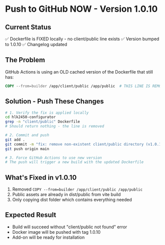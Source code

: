 # Push to GitHub NOW - Version 1.0.10

## Current Status
✅ Dockerfile is FIXED locally - no client/public line exists
✅ Version bumped to 1.0.10
✅ Changelog updated

## The Problem
GitHub Actions is using an OLD cached version of the Dockerfile that still has:
```dockerfile
COPY --from=builder /app/client/public /app/public  # THIS LINE IS REMOVED
```

## Solution - Push These Changes
```bash
# 1. Verify the fix is applied locally
cd hlk2450-configurator
grep -n "client/public" Dockerfile
# Should return nothing - the line is removed

# 2. Commit and push
git add .
git commit -m "fix: remove non-existent client/public directory (v1.0.10)"
git push origin main

# 3. Force GitHub Actions to use new version
# The push will trigger a new build with the updated Dockerfile
```

## What's Fixed in v1.0.10
1. Removed `COPY --from=builder /app/client/public /app/public`
2. Public assets are already in dist/public from vite build
3. Only copying dist folder which contains everything needed

## Expected Result
- Build will succeed without "client/public not found" error
- Docker image will be pushed with tag 1.0.10
- Add-on will be ready for installation
